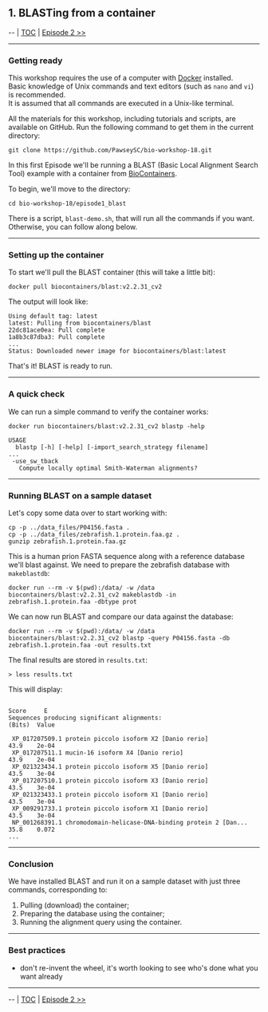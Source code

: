 ## 1. BLASTing from a container

 \-\-
 | [TOC](https://github.com/PawseySC/bio-workshop-18/blob/master/README.md) |
 [Episode 2 \>\>](https://github.com/PawseySC/bio-workshop-18/blob/master/2.containers.md)
______


### Getting ready
This workshop requires the use of a computer with [Docker](https://www.docker.com) installed.  
Basic knowledge of Unix commands and text editors (such as `nano` and `vi`) is recommended.  
It is assumed that all commands are executed in a Unix-like terminal.

All the materials for this workshop, including tutorials and scripts, are available on GitHub. Run the following command to get them in the current directory:

    git clone https://github.com/PawseySC/bio-workshop-18.git

In this first Episode we'll be running a BLAST (Basic Local Alignment Search Tool) example with a container from [BioContainers](https://biocontainers.pro).

To begin, we'll move to the directory:

```
cd bio-workshop-18/episode1_blast
```

There is a script, `blast-demo.sh`, that will run all the commands if you want.  Otherwise, you
can follow along below.


---
### Setting up the container
To start we'll pull the BLAST container (this will take a little bit):

```
docker pull biocontainers/blast:v2.2.31_cv2
```

The output will look like:

```
Using default tag: latest
latest: Pulling from biocontainers/blast
22dc81ace0ea: Pull complete
1a8b3c87dba3: Pull complete
...
Status: Downloaded newer image for biocontainers/blast:latest
```

That's it! BLAST is ready to run.


---
### A quick check

We can run a simple command to verify the container works:

```
docker run biocontainers/blast:v2.2.31_cv2 blastp -help

USAGE
  blastp [-h] [-help] [-import_search_strategy filename]
...
 -use_sw_tback
   Compute locally optimal Smith-Waterman alignments?
```


---
### Running BLAST on a sample dataset

Let's copy some data over to start working with:

```
cp -p ../data_files/P04156.fasta .
cp -p ../data_files/zebrafish.1.protein.faa.gz .
gunzip zebrafish.1.protein.faa.gz
```

This is a human prion FASTA sequence along with a reference database we'll blast against.  We need to prepare the zebrafish database with `makeblastdb`:

```
docker run --rm -v $(pwd):/data/ -w /data biocontainers/blast:v2.2.31_cv2 makeblastdb -in zebrafish.1.protein.faa -dbtype prot
```

We can now run BLAST and compare our data against the database:

```
docker run --rm -v $(pwd):/data/ -w /data biocontainers/blast:v2.2.31_cv2 blastp -query P04156.fasta -db zebrafish.1.protein.faa -out results.txt
```

The final results are stored in `results.txt`:

```
> less results.txt
```

This will display:

```
                                                                     Score     E
Sequences producing significant alignments:                          (Bits)  Value

 XP_017207509.1 protein piccolo isoform X2 [Danio rerio]             43.9    2e-04
 XP_017207511.1 mucin-16 isoform X4 [Danio rerio]                    43.9    2e-04
 XP_021323434.1 protein piccolo isoform X5 [Danio rerio]             43.5    3e-04
 XP_017207510.1 protein piccolo isoform X3 [Danio rerio]             43.5    3e-04
 XP_021323433.1 protein piccolo isoform X1 [Danio rerio]             43.5    3e-04
 XP_009291733.1 protein piccolo isoform X1 [Danio rerio]             43.5    3e-04
 NP_001268391.1 chromodomain-helicase-DNA-binding protein 2 [Dan...  35.8    0.072
...
```


---
### Conclusion ###
We have installed BLAST and run it on a sample dataset with just three commands, corresponding to:
1. Pulling (download) the container;
2. Preparing the database using the container;
3. Running the alignment query using the container.


---
### Best practices ###

- don't re-invent the wheel, it's worth looking to see who's done what you want already


______
 \-\-
 | [TOC](https://github.com/PawseySC/bio-workshop-18/blob/master/README.md) |
 [Episode 2 \>\>](https://github.com/PawseySC/bio-workshop-18/blob/master/2.containers.md)
